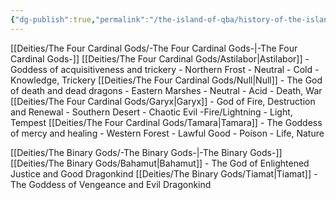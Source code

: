 ```yaml
---
{"dg-publish":true,"permalink":"/the-island-of-qba/history-of-the-island/q-ba-s-draconic-pantheon/"}
---
```



[[Deities/The Four Cardinal Gods/-The Four Cardinal Gods-\|-The Four Cardinal Gods-]]
[[Deities/The Four Cardinal Gods/Astilabor\|Astilabor]] - Goddess of acquisitiveness and trickery - Northern Frost - Neutral - Cold - Knowledge, Trickery
[[Deities/The Four Cardinal Gods/Null\|Null]] - The God of death and dead dragons - Eastern Marshes - Neutral - Acid - Death, War
[[Deities/The Four Cardinal Gods/Garyx\|Garyx]] - God of Fire, Destruction and Renewal - Southern Desert - Chaotic Evil -Fire/Lightning - Light, Tempest
[[Deities/The Four Cardinal Gods/Tamara\|Tamara]] - The Goddess of mercy and healing - Western Forest -   Lawful Good - Poison - Life, Nature

[[Deities/The Binary Gods/-The Binary Gods-\|-The Binary Gods-]]
[[Deities/The Binary Gods/Bahamut\|Bahamut]] - The God of Enlightened Justice and Good Dragonkind
[[Deities/The Binary Gods/Tiamat\|Tiamat]] - The Goddess of Vengeance and Evil Dragonkind
